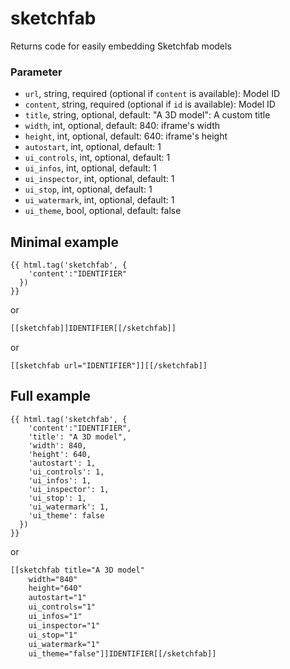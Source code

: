 # sketchfab
Returns code for easily embedding Sketchfab models

### Parameter
- `url`, string, required (optional if `content` is available): Model ID
- `content`, string, required (optional if `id` is available):  Model ID
- `title`, string, optional, default: "A 3D model": A custom title
- `width`, int, optional, default: 840: iframe's width
- `height`, int, optional, default: 640: iframe's height
- `autostart`, int, optional, default: 1
- `ui_controls`, int, optional, default: 1
- `ui_infos`, int, optional, default: 1
- `ui_inspector`, int, optional, default: 1
- `ui_stop`, int, optional, default: 1
- `ui_watermark`, int, optional, default: 1
- `ui_theme`, bool, optional, default: false


## Minimal example

```twig
{{ html.tag('sketchfab', {
    'content':"IDENTIFIER"
  })
}}
```

or

```html
[[sketchfab]]IDENTIFIER[[/sketchfab]]
```

or

```
[[sketchfab url="IDENTIFIER"]][[/sketchfab]]
```

## Full example

```twig
{{ html.tag('sketchfab', {
    'content':"IDENTIFIER",
    'title': "A 3D model",
    'width': 840,
    'height': 640,
    'autostart': 1,
    'ui_controls': 1,
    'ui_infos': 1,
    'ui_inspector': 1,
    'ui_stop': 1,
    'ui_watermark': 1,
    'ui_theme': false
  })
}}
```

or

```html
[[sketchfab title="A 3D model"
    width="840"
    height="640"
    autostart="1"
    ui_controls="1"
    ui_infos="1"
    ui_inspector="1"
    ui_stop="1"
    ui_watermark="1"
    ui_theme="false"]]IDENTIFIER[[/sketchfab]]
```
